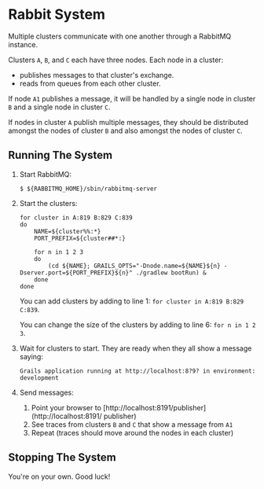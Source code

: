 # Rabbit System

Multiple clusters communicate with one another through a RabbitMQ instance.

Clusters `A`, `B`, and `C` each have three nodes.  Each node in a cluster:

- publishes messages to that cluster's exchange.
- reads from queues from each other cluster.

If node `A1` publishes a message, it will be handled by a single node in cluster `B` and a single node in cluster `C`.

If nodes in cluster `A` publish multiple messages, they should be distributed amongst the nodes of cluster `B` and also amongst the nodes of cluster `C`.

## Running The System

1. Start RabbitMQ:

       $ ${RABBITMQ_HOME}/sbin/rabbitmq-server

1. Start the clusters:

       for cluster in A:819 B:829 C:839
       do
           NAME=${cluster%%:*}
           PORT_PREFIX=${cluster##*:}
  
           for n in 1 2 3
           do
               (cd ${NAME}; GRAILS_OPTS="-Dnode.name=${NAME}${n} -Dserver.port=${PORT_PREFIX}${n}" ./gradlew bootRun) &
           done
       done

   You can add clusters by adding to line 1: `for cluster in A:819 B:829 C:839`.

   You can change the size of the clusters by adding to line 6: `for n in 1 2 3`.

1. Wait for clusters to start.  They are ready when they all show a message saying:

       Grails application running at http://localhost:8?9? in environment: development

1. Send messages:

    1. Point your browser to [http://localhost:8191/publisher](http://localhost:8191/    publisher)
    1. See traces from clusters `B` and `C` that show a message from `A1`
    1. Repeat (traces should move around the nodes in each cluster)

## Stopping The System

You're on your own.  Good luck!
